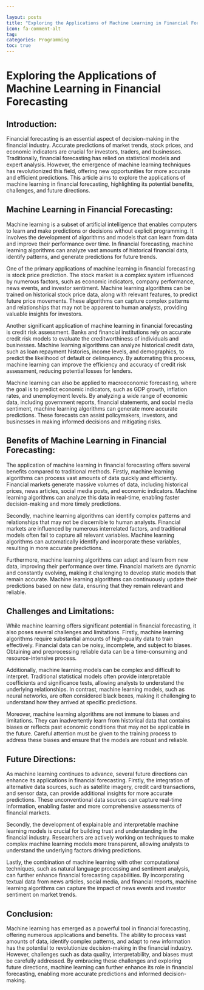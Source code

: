 ```yaml
---

layout: posts
title: "Exploring the Applications of Machine Learning in Financial Forecasting"
icon: fa-comment-alt
tag:      
categories: Programming
toc: true
---
```




# Exploring the Applications of Machine Learning in Financial Forecasting

## Introduction:

Financial forecasting is an essential aspect of decision-making in the financial industry. Accurate predictions of market trends, stock prices, and economic indicators are crucial for investors, traders, and businesses. Traditionally, financial forecasting has relied on statistical models and expert analysis. However, the emergence of machine learning techniques has revolutionized this field, offering new opportunities for more accurate and efficient predictions. This article aims to explore the applications of machine learning in financial forecasting, highlighting its potential benefits, challenges, and future directions.

## Machine Learning in Financial Forecasting:

Machine learning is a subset of artificial intelligence that enables computers to learn and make predictions or decisions without explicit programming. It involves the development of algorithms and models that can learn from data and improve their performance over time. In financial forecasting, machine learning algorithms can analyze vast amounts of historical financial data, identify patterns, and generate predictions for future trends.

One of the primary applications of machine learning in financial forecasting is stock price prediction. The stock market is a complex system influenced by numerous factors, such as economic indicators, company performance, news events, and investor sentiment. Machine learning algorithms can be trained on historical stock price data, along with relevant features, to predict future price movements. These algorithms can capture complex patterns and relationships that may not be apparent to human analysts, providing valuable insights for investors.

Another significant application of machine learning in financial forecasting is credit risk assessment. Banks and financial institutions rely on accurate credit risk models to evaluate the creditworthiness of individuals and businesses. Machine learning algorithms can analyze historical credit data, such as loan repayment histories, income levels, and demographics, to predict the likelihood of default or delinquency. By automating this process, machine learning can improve the efficiency and accuracy of credit risk assessment, reducing potential losses for lenders.

Machine learning can also be applied to macroeconomic forecasting, where the goal is to predict economic indicators, such as GDP growth, inflation rates, and unemployment levels. By analyzing a wide range of economic data, including government reports, financial statements, and social media sentiment, machine learning algorithms can generate more accurate predictions. These forecasts can assist policymakers, investors, and businesses in making informed decisions and mitigating risks.

## Benefits of Machine Learning in Financial Forecasting:

The application of machine learning in financial forecasting offers several benefits compared to traditional methods. Firstly, machine learning algorithms can process vast amounts of data quickly and efficiently. Financial markets generate massive volumes of data, including historical prices, news articles, social media posts, and economic indicators. Machine learning algorithms can analyze this data in real-time, enabling faster decision-making and more timely predictions.

Secondly, machine learning algorithms can identify complex patterns and relationships that may not be discernible to human analysts. Financial markets are influenced by numerous interrelated factors, and traditional models often fail to capture all relevant variables. Machine learning algorithms can automatically identify and incorporate these variables, resulting in more accurate predictions.

Furthermore, machine learning algorithms can adapt and learn from new data, improving their performance over time. Financial markets are dynamic and constantly evolving, making it challenging to develop static models that remain accurate. Machine learning algorithms can continuously update their predictions based on new data, ensuring that they remain relevant and reliable.

## Challenges and Limitations:

While machine learning offers significant potential in financial forecasting, it also poses several challenges and limitations. Firstly, machine learning algorithms require substantial amounts of high-quality data to train effectively. Financial data can be noisy, incomplete, and subject to biases. Obtaining and preprocessing reliable data can be a time-consuming and resource-intensive process.

Additionally, machine learning models can be complex and difficult to interpret. Traditional statistical models often provide interpretable coefficients and significance tests, allowing analysts to understand the underlying relationships. In contrast, machine learning models, such as neural networks, are often considered black boxes, making it challenging to understand how they arrived at specific predictions.

Moreover, machine learning algorithms are not immune to biases and limitations. They can inadvertently learn from historical data that contains biases or reflects past economic conditions that may not be applicable in the future. Careful attention must be given to the training process to address these biases and ensure that the models are robust and reliable.

## Future Directions:

As machine learning continues to advance, several future directions can enhance its applications in financial forecasting. Firstly, the integration of alternative data sources, such as satellite imagery, credit card transactions, and sensor data, can provide additional insights for more accurate predictions. These unconventional data sources can capture real-time information, enabling faster and more comprehensive assessments of financial markets.

Secondly, the development of explainable and interpretable machine learning models is crucial for building trust and understanding in the financial industry. Researchers are actively working on techniques to make complex machine learning models more transparent, allowing analysts to understand the underlying factors driving predictions.

Lastly, the combination of machine learning with other computational techniques, such as natural language processing and sentiment analysis, can further enhance financial forecasting capabilities. By incorporating textual data from news articles, social media, and financial reports, machine learning algorithms can capture the impact of news events and investor sentiment on market trends.

## Conclusion:

Machine learning has emerged as a powerful tool in financial forecasting, offering numerous applications and benefits. The ability to process vast amounts of data, identify complex patterns, and adapt to new information has the potential to revolutionize decision-making in the financial industry. However, challenges such as data quality, interpretability, and biases must be carefully addressed. By embracing these challenges and exploring future directions, machine learning can further enhance its role in financial forecasting, enabling more accurate predictions and informed decision-making.